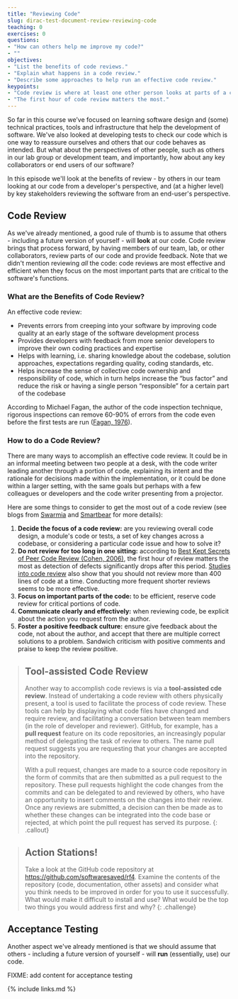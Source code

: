 ```yaml
---
title: "Reviewing Code"
slug: dirac-test-document-review-reviewing-code
teaching: 0
exercises: 0
questions:
- "How can others help me improve my code?"
- ""
objectives:
- "List the benefits of code reviews."
- "Explain what happens in a code review."
- "Describe some approaches to help run an effective code review."
keypoints:
- "Code review is where at least one other person looks at parts of a codebase in order to improve its code readability, understandability, quality and maintainability."
- "The first hour of code review matters the most."
---
```


So far in this course we’ve focused on learning software design and (some) technical practices, tools and infrastructure that help the development of software. We've also looked at developing tests to check our code which is one way to reassure ourselves and others that our code behaves as intended. But what about the perspectives of other people, such as others in our lab group or development team, and importantly, how about any key collaborators or end users of our software?

In this episode we'll look at the benefits of review - by others in our team looking at our code from a developer's perspective, and (at a higher level) by key stakeholders reviewing the software from an end-user's perspective.


## Code Review

As we've already mentioned, a good rule of thumb is to assume that others - including a future version of yourself - will **look** at our code. Code review brings that process forward, by having members of our team, lab, or other collaborators, review parts of our code and provide feedback. Note that we didn't mention reviewing *all* the code: code reviews are most effective and efficient when they focus on the most important parts that are critical to the software's functions.

### What are the Benefits of Code Review?

An effective code review:

- Prevents errors from creeping into your software by improving code quality at an early stage of the software development process
- Provides developers with feedback from more senior developers to improve their own coding practices and expertise
- Helps with learning, i.e. sharing knowledge about the codebase, solution approaches, expectations regarding quality, coding standards, etc.
- Helps increase the sense of collective code ownership and responsibility of code, which in turn helps increase the “bus factor” and reduce the risk or having a single person “responsible” for a certain part of the codebase

According to Michael Fagan, the author of the code inspection technique, rigorous inspections can remove 60-90% of errors from the code even before the first tests are run ([Fagan, 1976](https://doi.org/10.1147%2Fsj.153.0182)).

### How to do a Code Review?

There are many ways to accomplish an effective code review. It could be in an informal meeting between two people at a desk, with the code writer leading another through a portion of code, explaining its intent and the rationale for decisions made within the implementation, or it could be done within a larger setting, with the same goals but perhaps with a few colleagues or developers and the code writer presenting from a projector.

Here are some things to consider to get the most out of a code review (see blogs from [Swarmia](https://www.swarmia.com/blog/a-complete-guide-to-code-reviews/) and [Smartbear](https://smartbear.com/learn/code-review/best-practices-for-peer-code-review/) for more details):

1. **Decide the focus of a code review:** are you reviewing overall code design, a module's code or tests, a set of key changes across a codebase, or considering a particular code issue and how to solve it?
2. **Do not review for too long in one sitting:** according to [Best Kept Secrets of Peer Code Review (Cohen, 2006)](https://www.amazon.co.uk/Best-Kept-Secrets-Peer-Review/dp/1599160676), the first hour of review matters the most as detection of defects significantly drops after this period. [Studies into code review](https://smartbear.com/resources/ebooks/the-state-of-code-review-2020-report/) also show that you should not review more than 400 lines of code at a time. Conducting more frequent shorter reviews seems to be more effective.
3. **Focus on important parts of the code:** to be efficient, reserve code review for critical portions of code.
4. **Communicate clearly and effectively:** when reviewing code, be explicit about the action you request from the author.
5. **Foster a positive feedback culture:** ensure give feedback about the code, not about the author, and accept that there are multiple correct solutions to a problem. Sandwich criticism with positive comments and praise to keep the review positive.

> ## Tool-assisted Code Review
> 
> Another way to accomplish code reviews is via a **tool-assisted cde review**. Instead of undertaking a code review with others physically present, a tool is used to facilitate the process of code review. These tools can help by displaying what code files have changed and require review, and facilitating a conversation between team members (in the role of developer and reviewer). GitHub, for example, has a **pull request** feature on its code repositories, an increasingly popular method of delegating the task of review to others. The name pull request suggests you are requesting that your changes are accepted into the repository.
> 
> With a pull request, changes are made to a source code repository in the form of commits that are then submitted as a pull request to the repository. These pull requests highlight the code changes from the commits and can be delegated to and reviewed by others, who have an opportunity to insert comments on the changes into their review. Once any reviews are submitted, a decision can then be made as to whether these changes can be integrated into the code base or rejected, at which point the pull request has served its purpose.
{: .callout}

> ## Action Stations!
>
> Take a look at the GitHub code repository at <https://github.com/softwaresaved/rf4>. Examine the contents of the repository (code, documentation, other assets) and consider what you think needs to be improved in order for you to use it successfully. What would make it difficult to install and use? What would be the top two things you would address first and why?
{: .challenge}

## Acceptance Testing

Another aspect we've already mentioned is that we should assume that others - including a future version of yourself - will **run** (essentially, use) our code.

FIXME: add content for acceptance testing


{% include links.md %}
